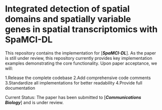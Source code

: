 # Integrated detection of spatial domains and spatially variable genes in spatial transcriptomics with SpaMCI-DL

This repository contains the implementation for [***SpaMCI-DL***]. As the paper is still under review, this repository currently provides key implementation examples demonstrating the core functionality.
Upon paper acceptance, we will:

1.Release the complete codebase
2.Add comprehensive code comments
3.Standardize all implementations for better readability
4.Provide full documentation

Current Status: The paper has been submitted to [***Communications Biology***] and is under review.
